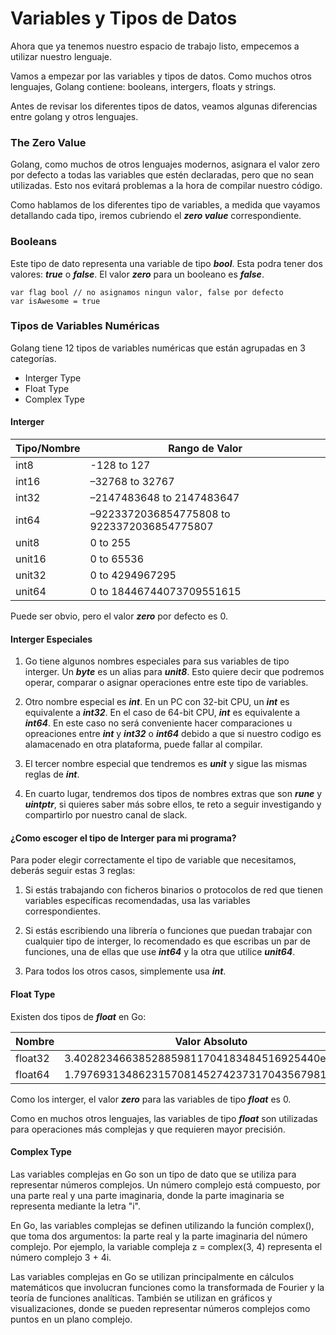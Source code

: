# Variables y Tipos de Datos

Ahora que ya tenemos nuestro espacio de trabajo listo, empecemos a utilizar nuestro lenguaje.

Vamos a empezar por las variables y tipos de datos. Como muchos otros lenguajes, Golang contiene: booleans, intergers, floats y strings. 

Antes de revisar los diferentes tipos de datos, veamos algunas diferencias entre golang y otros lenguajes. 


### The Zero Value

Golang, como muchos de otros lenguajes modernos, asignara el valor zero por defecto a todas las variables que estén declaradas, pero que no sean utilizadas. Esto nos evitará problemas a la hora de compilar nuestro código. 

Como hablamos de los diferentes tipo de variables, a medida que vayamos detallando cada tipo, iremos cubriendo el _**zero value**_ correspondiente.

### Booleans

Este tipo de dato representa una variable de tipo _**bool**_. Esta podra tener dos valores: _**true**_ o _**false**_. El valor _**zero**_ para un booleano es _**false**_.

```
var flag bool // no asignamos ningun valor, false por defecto
var isAwesome = true
```

### Tipos de Variables Numéricas

Golang tiene 12 tipos de variables numéricas que están agrupadas en 3 categorías. 

- Interger Type
- Float Type
- Complex Type

#### Interger

|Tipo/Nombre | Rango de Valor|
|------------|---------------|
|int8        |-128 to 127    |
|int16       |–32768 to 32767|
|int32       |–2147483648 to 2147483647|
|int64       |–9223372036854775808 to 9223372036854775807|
|unit8       |0 to 255|
|unit16      |0 to 65536|
|unit32      |0 to 4294967295|
|unit64      |0 to 18446744073709551615|

Puede ser obvio, pero el valor _**zero**_ por defecto es 0.

#### Interger Especiales

1. Go tiene algunos nombres especiales para sus variables de tipo interger. Un _**byte**_ es un alias para _**unit8**_. Esto quiere decir que podremos operar, comparar o asignar operaciones entre este tipo de variables. 

2. Otro nombre especial es _**int**_. En un PC con 32-bit CPU, un _**int**_ es equivalente a _**int32**_. En el caso de 64-bit CPU, _**int**_ es equivalente a _**int64**_. En este caso no será conveniente hacer comparaciones u opreaciones entre _**int**_ y _**int32**_ o _**int64**_ debido a que si nuestro codigo es alamacenado en otra plataforma, puede fallar al compilar. 

3. El tercer nombre especial que tendremos es _**unit**_ y sigue las mismas reglas de _**int**_. 

4. En cuarto lugar, tendremos dos tipos de nombres extras que son _**rune**_ y _**uintptr**_, si quieres saber más sobre ellos, te reto a seguir investigando y compartirlo por nuestro canal de slack. 

#### ¿Como escoger el tipo de Interger para mi programa?

Para poder elegir correctamente el tipo de variable que necesitamos, deberás seguir estas 3 reglas:

1. Si estás trabajando con ficheros binarios o protocolos de red que tienen variables específicas recomendadas, usa las variables correspondientes.

2. Si estás escribiendo una librería o funciones que puedan trabajar con cualquier tipo de interger, lo recomendado es que escribas un par de funciones, una de ellas que use _**int64**_ y la otra que utilice _**unit64**_.

3. Para todos los otros casos, simplemente usa _**int**_.

#### Float Type

Existen dos tipos de _**float**_ en Go:

|Nombre|Valor Absoluto|
|------|--------------|
|float32|3.40282346638528859811704183484516925440e+38|
|float64|1.797693134862315708145274237317043567981e+308|

Como los interger, el valor _**zero**_ para las variables de tipo _**float**_ es 0.

Como en muchos otros lenguajes, las variables de tipo _**float**_ son utilizadas para operaciones más complejas y que requieren mayor precisión. 

#### Complex Type 

Las variables complejas en Go son un tipo de dato que se utiliza para representar números complejos. Un número complejo está compuesto, por una parte real y una parte imaginaria, donde la parte imaginaria se representa mediante la letra "i".

En Go, las variables complejas se definen utilizando la función complex(), que toma dos argumentos: la parte real y la parte imaginaria del número complejo. Por ejemplo, la variable compleja z = complex(3, 4) representa el número complejo 3 + 4i.

Las variables complejas en Go se utilizan principalmente en cálculos matemáticos que involucran funciones como la transformada de Fourier y la teoría de funciones analíticas. También se utilizan en gráficos y visualizaciones, donde se pueden representar números complejos como puntos en un plano complejo.

